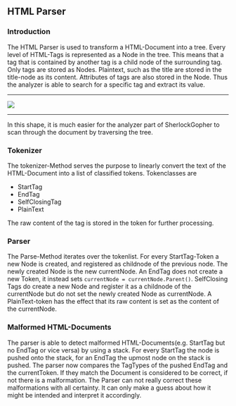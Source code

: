 ## HTML Parser

### Introduction

The HTML Parser is used to transform a HTML-Document into a tree. Every level of HTML-Tags is represented as a Node in the tree. This means that a tag that is contained by another tag is a child node of the surrounding tag. Only tags are stored as Nodes. Plaintext, such as the title are stored in the title-node as its content. Attributes of tags are also stored in the Node. Thus the analyzer is able to search for a specific tag and extract its value.
***

![](https://github.com/DerAlexx/SherlockGopher/blob/mergedwebserveranalyserandcrawler/assets/parser_sharp.png?raw=true)
***

In this shape, it is much easier for the analyzer part of SherlockGopher to scan through the document by traversing the tree. 

### Tokenizer

The tokenizer-Method serves the purpose to linearly convert the text of the HTML-Document into a list of classified tokens. Tokenclasses are 

* StartTag
* EndTag
* SelfClosingTag
* PlainText

The raw content of the tag is stored in the token for further processing.

### Parser

The Parse-Method iterates over the tokenlist. For every StartTag-Token a new Node is created, and registered as childnode of the previous node. The newly created Node is the new currentNode. An EndTag does not create a new Token, it instead sets `currentNode = currentNode.Parent()`. SelfClosing Tags do create a new Node and register it as a childnode of the currentNode but do not set the newly created Node as currentNode. A PlainText-token has the effect that its raw content is set as the content of the currentNode. 

### Malformed HTML-Documents

The parser is able to detect malformed HTML-Documents(e.g. StartTag but no EndTag or vice versa) by using a stack. For every StartTag the node is pushed onto the stack, for an EndTag the upmost node on the stack is pushed. The parser now compares the TagTypes of the pushed EndTag and the currentToken. If they match the Document is considered to be correct, if not there is a malformation. The Parser can not really correct these malformations with all certainty. It can only make a guess about how it might be intended and interpret it accordingly.
